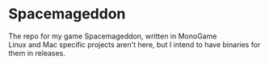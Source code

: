 # Spacemageddon
The repo for my game Spacemageddon, written in MonoGame <br>
Linux and Mac specific projects aren't here, but I intend to have binaries for them in releases.

